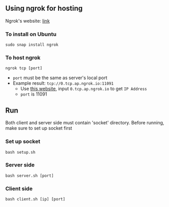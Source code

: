 

## Using ngrok for hosting

Ngrok's website: [link](https://ngrok.com/)

### To install on Ubuntu
```
sudo snap install ngrok
```

### To host ngrok
```
ngrok tcp [port]
```
* `port` must be the same as server's local port
* Example result: `tcp://0.tcp.ap.ngrok.io:11091`
  * Use [this website](https://whatismyipaddress.com/hostname-ip), input `0.tcp.ap.ngrok.io` to get `IP Address`
  * `port` is 11091

## Run

Both client and server side must contain 'socket' directory. Before running, make sure to set up socket first 

### Set up socket
```
bash setup.sh
```

### Server side
```
bash server.sh [port]
```

### Client side
```
bash client.sh [ip] [port]
```